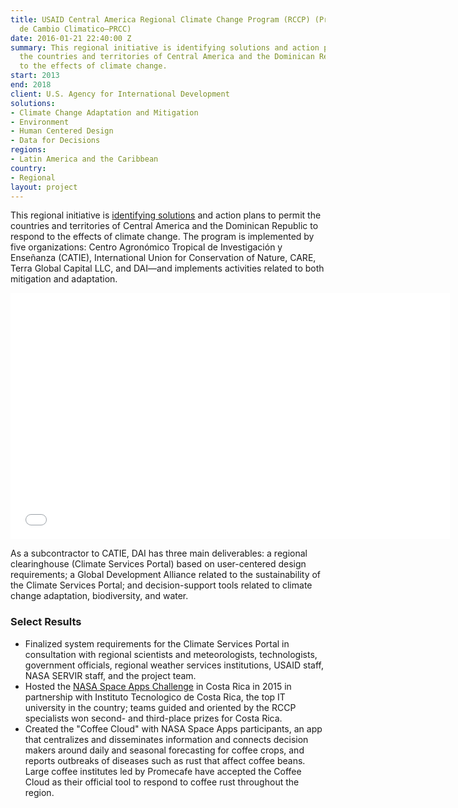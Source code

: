 ```yaml
---
title: USAID Central America Regional Climate Change Program (RCCP) (Programa Regional
  de Cambio Climatico—PRCC)
date: 2016-01-21 22:40:00 Z
summary: This regional initiative is identifying solutions and action plans to permit
  the countries and territories of Central America and the Dominican Republic to respond
  to the effects of climate change.
start: 2013
end: 2018
client: U.S. Agency for International Development
solutions:
- Climate Change Adaptation and Mitigation
- Environment
- Human Centered Design
- Data for Decisions
regions:
- Latin America and the Caribbean
country:
- Regional
layout: project
---
```


This regional initiative is [identifying solutions](http://dai-global-developments.com/articles/mitigating-instability-in-central-america?utm_source=daidotcom) and action plans to permit the countries and territories of Central America and the Dominican Republic to respond to the effects of climate change. The program is implemented by five organizations: Centro Agronómico Tropical de Investigación y Enseñanza (CATIE), International Union for Conservation of Nature, CARE, Terra Global Capital LLC, and DAI—and implements activities related to both mitigation and adaptation.

<iframe allowfullscreen="" frameborder="0" height="394" mozallowfullscreen="" src="//player.vimeo.com/video/104423902" webkitallowfullscreen="" width="703"></iframe>

As a subcontractor to CATIE, DAI has three main deliverables: a regional clearinghouse (Climate Services Portal) based on user-centered design requirements; a Global Development Alliance related to the sustainability of the Climate Services Portal; and decision-support tools related to climate change adaptation, biodiversity, and water.

###  Select Results

* Finalized system requirements for the Climate Services Portal in consultation with regional scientists and meteorologists, technologists, government officials, regional weather services institutions, USAID staff, NASA SERVIR staff, and the project team.
* Hosted the [NASA Space Apps Challenge][1] in Costa Rica in 2015 in partnership with Instituto Tecnologico de Costa Rica, the top IT university in the country; teams guided and oriented by the RCCP specialists won second- and third-place prizes for Costa Rica.
* Created the "Coffee Cloud" with NASA Space Apps participants, an app that centralizes and disseminates information and connects decision makers around daily and seasonal forecasting for coffee crops, and reports outbreaks of diseases such as rust that affect coffee beans. Large coffee institutes led by Promecafe have accepted the Coffee Cloud as their official tool to respond to coffee rust throughout the region.

[1]: http://dai.com/news-publications/news/space-apps-challenge-seeks-solutions-adaptation-climate-change